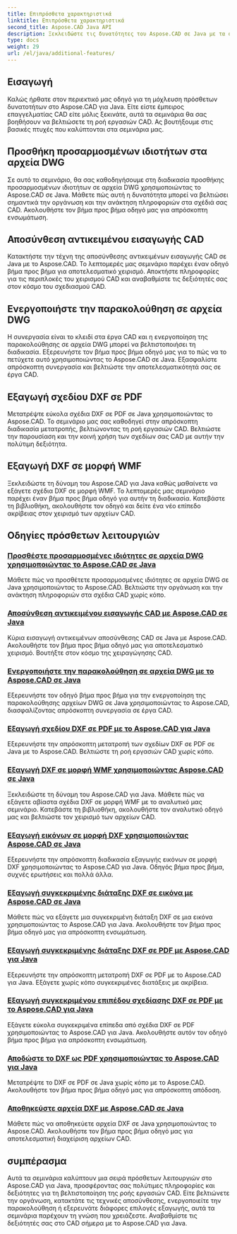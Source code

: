 ```yaml
---
title: Επιπρόσθετα χαρακτηριστικά
linktitle: Επιπρόσθετα χαρακτηριστικά
second_title: Aspose.CAD Java API
description: Ξεκλειδώστε τις δυνατότητες του Aspose.CAD σε Java με τα σεμινάρια μας. Προσθέστε προσαρμοσμένες ιδιότητες, αποσυνθέστε αντικείμενα εισαγωγής CAD, ενεργοποιήστε την παρακολούθηση και εξάγετε σχέδια DXF απρόσκοπτα. Αυξήστε τη ροή εργασιών CAD σας χωρίς κόπο.
type: docs
weight: 29
url: /el/java/additional-features/
---
```



## Εισαγωγή

Καλώς ήρθατε στον περιεκτικό μας οδηγό για τη μόχλευση πρόσθετων δυνατοτήτων στο Aspose.CAD για Java. Είτε είστε έμπειρος επαγγελματίας CAD είτε μόλις ξεκινάτε, αυτά τα σεμινάρια θα σας βοηθήσουν να βελτιώσετε τη ροή εργασιών CAD. Ας βουτήξουμε στις βασικές πτυχές που καλύπτονται στα σεμινάρια μας.

## Προσθήκη προσαρμοσμένων ιδιοτήτων στα αρχεία DWG

Σε αυτό το σεμινάριο, θα σας καθοδηγήσουμε στη διαδικασία προσθήκης προσαρμοσμένων ιδιοτήτων σε αρχεία DWG χρησιμοποιώντας το Aspose.CAD σε Java. Μάθετε πώς αυτή η δυνατότητα μπορεί να βελτιώσει σημαντικά την οργάνωση και την ανάκτηση πληροφοριών στα σχέδιά σας CAD. Ακολουθήστε τον βήμα προς βήμα οδηγό μας για απρόσκοπτη ενσωμάτωση.

## Αποσύνθεση αντικειμένου εισαγωγής CAD

Κατακτήστε την τέχνη της αποσύνθεσης αντικειμένων εισαγωγής CAD σε Java με το Aspose.CAD. Το λεπτομερές μας σεμινάριο παρέχει έναν οδηγό βήμα προς βήμα για αποτελεσματικό χειρισμό. Αποκτήστε πληροφορίες για τις περιπλοκές του χειρισμού CAD και αναβαθμίστε τις δεξιότητές σας στον κόσμο του σχεδιασμού CAD.

## Ενεργοποιήστε την παρακολούθηση σε αρχεία DWG

Η συνεργασία είναι το κλειδί στα έργα CAD και η ενεργοποίηση της παρακολούθησης σε αρχεία DWG μπορεί να βελτιστοποιήσει τη διαδικασία. Εξερευνήστε τον βήμα προς βήμα οδηγό μας για το πώς να το πετύχετε αυτό χρησιμοποιώντας το Aspose.CAD σε Java. Εξασφαλίστε απρόσκοπτη συνεργασία και βελτιώστε την αποτελεσματικότητά σας σε έργα CAD.

## Εξαγωγή σχεδίου DXF σε PDF

Μετατρέψτε εύκολα σχέδια DXF σε PDF σε Java χρησιμοποιώντας το Aspose.CAD. Το σεμινάριο μας σας καθοδηγεί στην απρόσκοπτη διαδικασία μετατροπής, βελτιώνοντας τη ροή εργασιών CAD. Βελτιώστε την παρουσίαση και την κοινή χρήση των σχεδίων σας CAD με αυτήν την πολύτιμη δεξιότητα.

## Εξαγωγή DXF σε μορφή WMF

Ξεκλειδώστε τη δύναμη του Aspose.CAD για Java καθώς μαθαίνετε να εξάγετε σχέδια DXF σε μορφή WMF. Το λεπτομερές μας σεμινάριο παρέχει έναν βήμα προς βήμα οδηγό για αυτήν τη διαδικασία. Κατεβάστε τη βιβλιοθήκη, ακολουθήστε τον οδηγό και δείτε ένα νέο επίπεδο ακρίβειας στον χειρισμό των αρχείων CAD.

## Οδηγίες πρόσθετων λειτουργιών
### [Προσθέστε προσαρμοσμένες ιδιότητες σε αρχεία DWG χρησιμοποιώντας το Aspose.CAD σε Java](./add-custom-properties/)
Μάθετε πώς να προσθέτετε προσαρμοσμένες ιδιότητες σε αρχεία DWG σε Java χρησιμοποιώντας το Aspose.CAD. Βελτιώστε την οργάνωση και την ανάκτηση πληροφοριών στα σχέδια CAD χωρίς κόπο.
### [Αποσύνθεση αντικειμένου εισαγωγής CAD με Aspose.CAD σε Java](./decompose-cad-insert-object/)
Κύρια εισαγωγή αντικειμένων αποσύνθεσης CAD σε Java με Aspose.CAD. Ακολουθήστε τον βήμα προς βήμα οδηγό μας για αποτελεσματικό χειρισμό. Βουτήξτε στον κόσμο της χειραγώγησης CAD.
### [Ενεργοποιήστε την παρακολούθηση σε αρχεία DWG με το Aspose.CAD σε Java](./enable-tracking/)
Εξερευνήστε τον οδηγό βήμα προς βήμα για την ενεργοποίηση της παρακολούθησης αρχείων DWG σε Java χρησιμοποιώντας το Aspose.CAD, διασφαλίζοντας απρόσκοπτη συνεργασία σε έργα CAD.
### [Εξαγωγή σχεδίου DXF σε PDF με το Aspose.CAD για Java](./export-dxf-to-pdf/)
Εξερευνήστε την απρόσκοπτη μετατροπή των σχεδίων DXF σε PDF σε Java με το Aspose.CAD. Βελτιώστε τη ροή εργασιών CAD χωρίς κόπο.
### [Εξαγωγή DXF σε μορφή WMF χρησιμοποιώντας Aspose.CAD σε Java](./export-dxf-to-wmf/)
Ξεκλειδώστε τη δύναμη του Aspose.CAD για Java. Μάθετε πώς να εξάγετε αβίαστα σχέδια DXF σε μορφή WMF με το αναλυτικό μας σεμινάριο. Κατεβάστε τη βιβλιοθήκη, ακολουθήστε τον αναλυτικό οδηγό μας και βελτιώστε τον χειρισμό των αρχείων CAD.
### [Εξαγωγή εικόνων σε μορφή DXF χρησιμοποιώντας Aspose.CAD σε Java](./export-images-to-dxf/)
Εξερευνήστε την απρόσκοπτη διαδικασία εξαγωγής εικόνων σε μορφή DXF χρησιμοποιώντας το Aspose.CAD για Java. Οδηγός βήμα προς βήμα, συχνές ερωτήσεις και πολλά άλλα.
### [Εξαγωγή συγκεκριμένης διάταξης DXF σε εικόνα με Aspose.CAD σε Java](./export-specific-layout-to-image/)
Μάθετε πώς να εξάγετε μια συγκεκριμένη διάταξη DXF σε μια εικόνα χρησιμοποιώντας το Aspose.CAD για Java. Ακολουθήστε τον βήμα προς βήμα οδηγό μας για απρόσκοπτη ενσωμάτωση.
### [Εξαγωγή συγκεκριμένης διάταξης DXF σε PDF με Aspose.CAD για Java](./export-specific-layout-to-pdf/)
Εξερευνήστε την απρόσκοπτη μετατροπή DXF σε PDF με το Aspose.CAD για Java. Εξάγετε χωρίς κόπο συγκεκριμένες διατάξεις με ακρίβεια.
### [Εξαγωγή συγκεκριμένου επιπέδου σχεδίασης DXF σε PDF με το Aspose.CAD για Java](./export-specific-layer-to-pdf/)
Εξάγετε εύκολα συγκεκριμένα επίπεδα από σχέδια DXF σε PDF χρησιμοποιώντας το Aspose.CAD για Java. Ακολουθήστε αυτόν τον οδηγό βήμα προς βήμα για απρόσκοπτη ενσωμάτωση.
### [Αποδώστε το DXF ως PDF χρησιμοποιώντας το Aspose.CAD για Java](./render-dxf-as-pdf/)
Μετατρέψτε το DXF σε PDF σε Java χωρίς κόπο με το Aspose.CAD. Ακολουθήστε τον βήμα προς βήμα οδηγό μας για απρόσκοπτη απόδοση.
### [Αποθηκεύστε αρχεία DXF με Aspose.CAD σε Java](./save-dxf-files/)
Μάθετε πώς να αποθηκεύετε αρχεία DXF σε Java χρησιμοποιώντας το Aspose.CAD. Ακολουθήστε τον βήμα προς βήμα οδηγό μας για αποτελεσματική διαχείριση αρχείων CAD.

## συμπέρασμα

Αυτά τα σεμινάρια καλύπτουν μια σειρά πρόσθετων λειτουργιών στο Aspose.CAD για Java, προσφέροντας σας πολύτιμες πληροφορίες και δεξιότητες για τη βελτιστοποίηση της ροής εργασιών CAD. Είτε βελτιώνετε την οργάνωση, κατακτάτε τις τεχνικές αποσύνθεσης, ενεργοποιείτε την παρακολούθηση ή εξερευνάτε διάφορες επιλογές εξαγωγής, αυτά τα σεμινάρια παρέχουν τη γνώση που χρειάζεστε. Αναβαθμίστε τις δεξιότητές σας στο CAD σήμερα με το Aspose.CAD για Java.